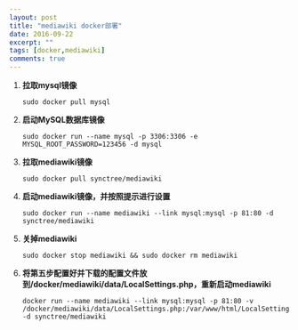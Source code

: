 ```yaml
---
layout: post
title: "mediawiki docker部署"
date: 2016-09-22
excerpt: ""
tags: [docker,mediawiki]
comments: true
---
```


1. **拉取mysql镜像**

	<pre><code>sudo docker pull mysql</code></pre>

2. **启动MySQL数据库镜像**

	<pre><code>sudo docker run --name mysql -p 3306:3306 -e MYSQL_ROOT_PASSWORD=123456 -d mysql</code></pre>

3. **拉取mediawiki镜像**

	<pre><code>sudo docker pull synctree/mediawiki</code></pre>

4. **启动mediawiki镜像，并按照提示进行设置**

	<pre><code>sudo docker run --name mediawiki --link mysql:mysql -p 81:80 -d synctree/mediawiki</code></pre>

5. **关掉mediawiki**

	<pre><code>sudo docker stop mediawiki && sudo docker rm mediawiki</code></pre>

6. **将第五步配置好并下载的配置文件放到/docker/mediawiki/data/LocalSettings.php，重新启动mediawiki**

	<pre><code>docker run --name mediawiki --link mysql:mysql -p 81:80 -v /docker/mediawiki/data/LocalSettings.php:/var/www/html/LocalSettings.php -d synctree/mediawiki</code></pre>